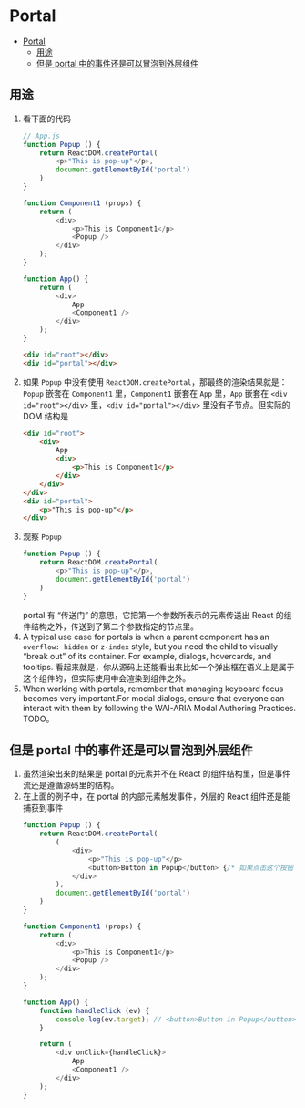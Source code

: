 # Portal


<!-- TOC -->

- [Portal](#portal)
    - [用途](#用途)
    - [但是 portal 中的事件还是可以冒泡到外层组件](#但是-portal-中的事件还是可以冒泡到外层组件)

<!-- /TOC -->


## 用途
1. 看下面的代码
    ```js
    // App.js
    function Popup () {
        return ReactDOM.createPortal(
            <p>"This is pop-up"</p>,
            document.getElementById('portal')
        )
    }

    function Component1 (props) {
        return (
            <div>
                <p>This is Component1</p>
                <Popup />
            </div>
        );
    }
    
    function App() {
        return (
            <div>
                App
                <Component1 />
            </div>
        );
    }
    ```
    ```html
    <div id="root"></div>
    <div id="portal"></div>
    ```
2. 如果 `Popup` 中没有使用 `ReactDOM.createPortal`，那最终的渲染结果就是：`Popup` 嵌套在 `Component1` 里，`Component1` 嵌套在 `App` 里，`App` 嵌套在 `<div id="root"></div>` 里，`<div id="portal"></div>` 里没有子节点。但实际的 DOM 结构是
    ```html
    <div id="root">
        <div>
            App
            <div>
                <p>This is Component1</p>
            </div>
        </div>
    </div>
    <div id="portal">
        <p>"This is pop-up"</p>
    </div>
    ```
3. 观察 `Popup`
    ```js
    function Popup () {
        return ReactDOM.createPortal(
            <p>"This is pop-up"</p>,
            document.getElementById('portal')
        )
    }
    ```
    portal 有 “传送门” 的意思，它把第一个参数所表示的元素传送出 React 的组件结构之外，传送到了第二个参数指定的节点里。
4. A typical use case for portals is when a parent component has an `overflow: hidden` or `z-index` style, but you need the child to visually “break out” of its container. For example, dialogs, hovercards, and tooltips. 看起来就是，你从源码上还能看出来比如一个弹出框在语义上是属于这个组件的，但实际使用中会渲染到组件之外。
5. When working with portals, remember that managing keyboard focus becomes very important.For modal dialogs, ensure that everyone can interact with them by following the WAI-ARIA Modal Authoring Practices. TODO。


## 但是 portal 中的事件还是可以冒泡到外层组件
1. 虽然渲染出来的结果是 portal 的元素并不在 React 的组件结构里，但是事件流还是遵循源码里的结构。
2. 在上面的例子中，在 portal 的内部元素触发事件，外层的 React 组件还是能捕获到事件
    ```js
    function Popup () {
        return ReactDOM.createPortal(
            (
                <div>
                    <p>"This is pop-up"</p>
                    <button>Button in Popup</button> {/* 如果点击这个按钮 */}
                </div>
            ),
            document.getElementById('portal')
        )
    }

    function Component1 (props) {
        return (
            <div>
                <p>This is Component1</p>
                <Popup />
            </div>
        );
    }
    
    function App() {
        function handleClick (ev) {
            console.log(ev.target); // <button>Button in Popup</button>
        }

        return (
            <div onClick={handleClick}>
                App
                <Component1 />
            </div>
        );
    }
    ```